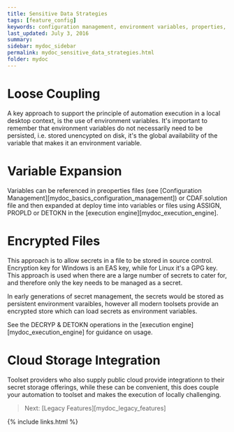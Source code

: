 ```yaml
---
title: Sensitive Data Strategies
tags: [feature_config]
keywords: configuration management, environment variables, properties, settings, tokenisation
last_updated: July 3, 2016
summary: 
sidebar: mydoc_sidebar
permalink: mydoc_sensitive_data_strategies.html
folder: mydoc
---
```


# Loose Coupling

A key approach to support the principle of automation execution in a local desktop context, is the use of environment variables. It's important to remember that environment variables do not necessarily need to be persisted, i.e. stored unencypted on disk, it's the global availability of the variable that makes it an environment variable.

# Variable Expansion

Variables can be referenced in preoperties files (see [Configuration Management][mydoc_basics_configuration_management]) or CDAF.solution file and then expanded at deploy time into variables or files using ASSIGN, PROPLD or DETOKN in the [execution engine][mydoc_execution_engine].

# Encrypted Files

This approach is to allow secrets in a file to be stored in source control. Encryption key for Windows is an EAS key, while for Linux it's a GPG key. This approach is used when there are a large number of secrets to cater for, and therefore only the key needs to be managed as a secret.

In early generations of secret management, the secrets would be stored as persistent environment varaibles, however all modern toolsets provide an encrypted store which can load secrets as environment variables.

See the DECRYP & DETOKN operations in the [execution engine][mydoc_execution_engine] for guidance on usage.

# Cloud Storage Integration

Toolset providers who also supply public cloud provide integrationn to their secret storage offerings, while these can be convenient, this does couple your automation to toolset and makes the execution of locally challenging.

> Next: [Legacy Features][mydoc_legacy_features]

{% include links.html %}
